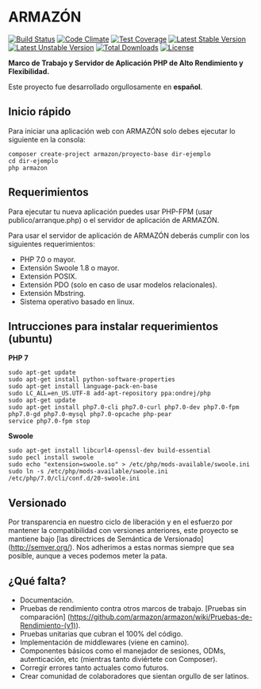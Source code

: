 # ARMAZÓN

[![Build Status](https://travis-ci.org/armazon/armazon.svg?branch=master)](https://travis-ci.org/armazon/armazon) 
[![Code Climate](https://codeclimate.com/github/armazon/armazon/badges/gpa.svg)](https://codeclimate.com/github/armazon/armazon) 
[![Test Coverage](https://codeclimate.com/github/armazon/armazon/badges/coverage.svg)](https://codeclimate.com/github/armazon/armazon/coverage) 
[![Latest Stable Version](https://poser.pugx.org/armazon/armazon/v/stable)](https://packagist.org/packages/armazon/armazon) 
[![Latest Unstable Version](https://poser.pugx.org/armazon/armazon/v/unstable)](https://packagist.org/packages/armazon/armazon) 
[![Total Downloads](https://poser.pugx.org/armazon/armazon/downloads)](https://packagist.org/packages/armazon/armazon) 
[![License](https://poser.pugx.org/armazon/armazon/license)](https://packagist.org/packages/armazon/armazon) 

**Marco de Trabajo y Servidor de Aplicación PHP de Alto Rendimiento y Flexibilidad.**

Este proyecto fue desarrollado orgullosamente en **español**. 

## Inicio rápido

Para iniciar una aplicación web con ARMAZÓN solo debes ejecutar lo siguiente en la consola:

```shell
composer create-project armazon/proyecto-base dir-ejemplo
cd dir-ejemplo
php armazon
```

## Requerimientos

Para ejecutar tu nueva aplicación puedes usar PHP-FPM (usar publico/arranque.php) o el servidor de aplicación de ARMAZÓN.

Para usar el servidor de aplicación de ARMAZÓN deberás cumplir con los siguientes requerimientos:

- PHP 7.0 o mayor.
- Extensión Swoole 1.8 o mayor.
- Extensión POSIX.
- Extensión PDO (solo en caso de usar modelos relacionales).
- Extensión Mbstring.
- Sistema operativo basado en linux.

## Intrucciones para instalar requerimientos (ubuntu)

**PHP 7**
```shell
sudo apt-get update
sudo apt-get install python-software-properties
sudo apt-get install language-pack-en-base
sudo LC_ALL=en_US.UTF-8 add-apt-repository ppa:ondrej/php
sudo apt-get update
sudo apt-get install php7.0-cli php7.0-curl php7.0-dev php7.0-fpm php7.0-gd php7.0-mysql php7.0-opcache php-pear
service php7.0-fpm stop
```

**Swoole**
```shell
sudo apt-get install libcurl4-openssl-dev build-essential
sudo pecl install swoole
sudo echo "extension=swoole.so" > /etc/php/mods-available/swoole.ini
sudo ln -s /etc/php/mods-available/swoole.ini /etc/php/7.0/cli/conf.d/20-swoole.ini
```

## Versionado

Por transparencia en nuestro ciclo de liberación y en el esfuerzo por mantener la compatibilidad con versiones anteriores, este proyecto se mantiene bajo [las directrices de Semántica de Versionado] (http://semver.org/). Nos adherimos a estas normas siempre que sea posible, aunque a veces podemos meter la pata.

## ¿Qué falta?

- Documentación.
- Pruebas de rendimiento contra otros marcos de trabajo. [Pruebas sin comparación] (https://github.com/armazon/armazon/wiki/Pruebas-de-Rendimiento-(v1)).
- Pruebas unitarias que cubran el 100% del código.
- Implementación de middlewares (viene en camino).
- Componentes básicos como el manejador de sesiones, ODMs, autenticación, etc (mientras tanto diviértete con Composer).
- Corregir errores tanto actuales como futuros.
- Crear comunidad de colaboradores que sientan orgullo de ser latinos.
